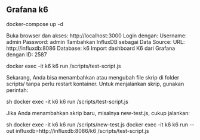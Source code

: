 ## Grafana k6

docker-compose up -d


Buka browser dan akses: http://localhost:3000
Login dengan:
Username: admin
Password: admin
Tambahkan InfluxDB sebagai Data Source:
URL: http://influxdb:8086
Database: k6
Import dashboard K6 dari Grafana dengan ID: 2587


docker exec -it k6 k6 run /scripts/test-script.js


Sekarang, Anda bisa menambahkan atau mengubah file skrip di folder scripts/ tanpa perlu restart kontainer. Untuk menjalankan skrip, gunakan perintah:

sh
docker exec -it k6 k6 run /scripts/test-script.js

Jika Anda menambahkan skrip baru, misalnya new-test.js, cukup jalankan:

sh
docker exec -it k6 k6 run /scripts/new-test.js
docker exec -it k6 k6 run --out influxdb=http://influxdb:8086/k6 /scripts/test-script.js
